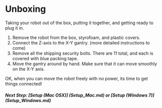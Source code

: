# Unboxing

Taking your robot out of the box, putting it together, and getting ready to plug it in. 

1. Remove the robot from the box, styrofoam, and plastic covers. 
2. Connect the Z-axis to the X-Y gantry. (more detailed instructions to come)
3. Remove all the shipping security bolts. There are 11 total, and each is covered with blue packing tape.
4. Move the gantry around by hand. Make sure that it can move smoothly on the X-Y axis. 

OK, when you can move the robot freely with no power, its time to get things connected! 

##### Next Step: [Setup (Mac OSX)] (Setup_Mac.md) or [Setup (Windows 7)] (Setup_Windows.md)
